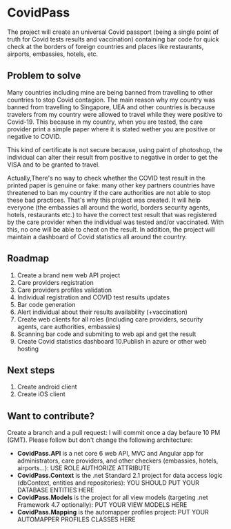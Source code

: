 # CovidPass
The project will create an universal Covid passport (being a single point of truth for Covid tests results and vaccination) containing bar code for quick check at the borders of foreign countries and places like restaurants, airports, embassies, hotels, etc. 

## Problem to solve
Many countries including mine are being banned from travelling to other countries to stop Covid contagion. The main reason why my country was banned from travelling to Singapore, UEA and other countries is because travelers from my country were allowed to travel while they were positive to Covid-19. This because in my country, when you are tested, the care provider print a simple paper where it is stated wether you are positive or negative to COVID.

This kind of certificate is not secure because, using paint of photoshop, the individual can alter their result from positive to negative in order to get the  VISA and to be granted to travel.


Actually,There's no way to check whether the COVID test result in the printed paper is genuine or fake: many other key partners countries have threatened to ban my country if the care authorities are not able to stop these bad practices. That's why this project was created. It will help everyone (the embassies all around the world, borders security agents, hotels, restaurants etc.) 
to have the correct test result that was registered by the care provider when the individual was tested and/or vaccinated. With this, no one will be able to cheat on the result. 
In addition, the project will maintain a dashboard of Covid statistics all around the country.

 ## Roadmap
 1. Create a brand new web API project
 2. Care providers registration 
 3. Care providers profiles validation
 4. Individual registration and COVID test results updates
 5. Bar code generation 
 6. Alert individual about their results availability (+vaccination)
 7. Create web clients for all roles (including care providers, security agents, care authorities, embassies)
 8. Scanning bar code and submiting to web api and get the result
 9. Create Covid statistics dashboard
 10.Publish in azure or other web hosting

 ## Next steps
  1. Create android client
  2. Create iOS client

 ## Want to contribute?
Create a branch and a pull request: I will commit once a day befaure 10 PM (GMT). Please follow but don't change the following architecture:

 - **CovidPass.API** is a net core 6 web API, MVC and Angular app for administrators, care providers, and other checkers (embassies, hotels, airports...): USE ROLE AUTHORIZE ATTRIBUTE
 - **CovidPass.Context** is the .net Standard 2.1 project for data access logic (dbContext, entities and repositories): YOU SHOULD PUT YOUR DATABASE ENTITIES HERE
 - **CovidPass.Models** is the project for all view models (targeting .net Framework 4.7 optionally): PUT YOUR VIEW MODELS HERE
 - **CovidPass.Mapping** is the automapper profiles project: PUT YOUR AUTOMAPPER PROFILES CLASSES HERE
